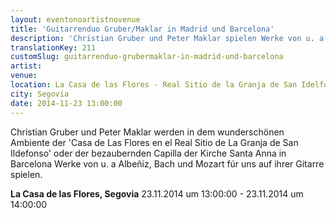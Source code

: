 ```yaml
---
layout: eventonoartistnovenue
title: 'Guitarrenduo Gruber/Maklar in Madrid und Barcelona'
description: 'Christian Gruber und Peter Maklar spielen Werke von u. a Albeñiz, Bach und Mozart auf ihrer Gitarre.'
translationKey: 211
customSlug: guitarrenduo-grubermaklar-in-madrid-und-barcelona
artist: 
venue: 
location: La Casa de las Flores - Real Sitio de la Granja de San Idelfonso, Segovia
city: Segovia
date: 2014-11-23 13:00:00
---
```


Christian Gruber und Peter Maklar werden in dem wunderschönen Ambiente der 'Casa de Las Flores en el Real Sitio de La Granja de San Ildefonso' oder der bezaubernden Capilla der Kirche Santa Anna in Barcelona Werke von u. a Albeñiz, Bach und Mozart fúr uns auf ihrer Gitarre spielen.

<strong>La Casa de las Flores, Segovia</strong> 23.11.2014 um 13:00:00 - 23.11.2014 um 14:00:00

